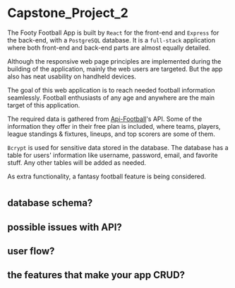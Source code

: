 # Capstone_Project_2

The Footy Football App is built by `React` for the front-end and `Express` for the back-end, with a `PostgreSQL` database. It is a `full-stack` application where both front-end and back-end parts are almost equally detailed.

Although the responsive web page principles are implemented during the building of the application, mainly the web users are targeted. But the app also has neat usability on handheld devices.

The goal of this web application is to reach needed football information seamlessly. Football enthusiasts of any age and anywhere are the main target of this application.

The required data is gathered from [Api-Football](https://www.api-football.com/)'s API. Some of the information they offer in their free plan is included, where teams, players, league standings & fixtures, lineups, and top scorers are some of them.

`Bcrypt` is used for sensitive data stored in the database. The database has a table for users' information like username, password, email, and favorite stuff. Any other tables will be added as needed.

As extra functionality, a fantasy football feature is being considered.

#  

## database schema?

## possible issues with API?

## user flow?

## the features that make your app CRUD?
